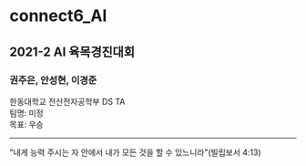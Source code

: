 # connect6_AI
## 2021-2 AI 육목경진대회
### 권주은, 안성현, 이경준
한동대학교 전산전자공학부 DS TA  
팀명: 미정  
목표: 우승  

----------
"내게 능력 주시는 자 안에서 내가 모든 것을 할 수 있느니라"(빌립보서 4:13)
